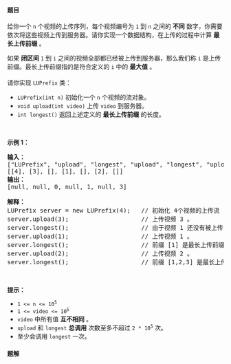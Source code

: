 #### 题目
<p>给你一个&nbsp;<code>n</code>&nbsp;个视频的上传序列，每个视频编号为&nbsp;<code>1</code>&nbsp;到&nbsp;<code>n</code>&nbsp;之间的 <strong>不同</strong>&nbsp;数字，你需要依次将这些视频上传到服务器。请你实现一个数据结构，在上传的过程中计算 <strong>最长上传前缀</strong>&nbsp;。</p>

<p>如果&nbsp;<strong>闭区间</strong>&nbsp;<code>1</code>&nbsp;到&nbsp;<code>i</code>&nbsp;之间的视频全部都已经被上传到服务器，那么我们称 <code>i</code>&nbsp;是上传前缀。最长上传前缀指的是符合定义的 <code>i</code>&nbsp;中的 <strong>最大值</strong>&nbsp;。<br>
<br>
请你实现&nbsp;<code>LUPrefix</code>&nbsp;类：</p>

<ul>
	<li><code>LUPrefix(int n)</code>&nbsp;初始化一个 <code>n</code>&nbsp;个视频的流对象。</li>
	<li><code>void upload(int video)</code>&nbsp;上传&nbsp;<code>video</code>&nbsp;到服务器。</li>
	<li><code>int longest()</code>&nbsp;返回上述定义的 <strong>最长上传前缀</strong>&nbsp;的长度。</li>
</ul>

<p>&nbsp;</p>

<p><strong>示例 1：</strong></p>

<pre><strong>输入：</strong>
["LUPrefix", "upload", "longest", "upload", "longest", "upload", "longest"]
[[4], [3], [], [1], [], [2], []]
<strong>输出：</strong>
[null, null, 0, null, 1, null, 3]

<strong>解释：</strong>
LUPrefix server = new LUPrefix(4);   // 初始化 4个视频的上传流
server.upload(3);                    // 上传视频 3 。
server.longest();                    // 由于视频 1 还没有被上传，最长上传前缀是 0 。
server.upload(1);                    // 上传视频 1 。
server.longest();                    // 前缀 [1] 是最长上传前缀，所以我们返回 1 。
server.upload(2);                    // 上传视频 2 。
server.longest();                    // 前缀 [1,2,3] 是最长上传前缀，所以我们返回 3 。
</pre>

<p>&nbsp;</p>

<p><strong>提示：</strong></p>

<ul>
	<li><code>1 &lt;= n &lt;= 10<sup>5</sup></code></li>
	<li><code>1 &lt;= video &lt;= 10<sup>5</sup></code></li>
	<li><code>video</code>&nbsp;中所有值 <strong>互不相同</strong>&nbsp;。</li>
	<li><code>upload</code> 和&nbsp;<code>longest</code>&nbsp;<strong>总调用</strong> 次数至多不超过&nbsp;<code>2 * 10<sup>5</sup></code>&nbsp;次。</li>
	<li>至少会调用&nbsp;<code>longest</code>&nbsp;一次。</li>
</ul>


 #### 题解